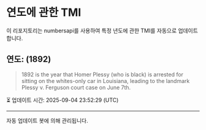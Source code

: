 
# 연도에 관한 TMI

이 리포지토리는 numbersapi를 사용하여 특정 년도에 관한 TMI를 자동으로 업데이트합니다.

## 연도: (1892)
> 1892 is the year that Homer Plessy (who is black) is arrested for sitting on the whites-only car in Louisiana, leading to the landmark Plessy v. Ferguson court case on June 7th.

⏳ 업데이트 시간: 2025-09-04 23:52:29 (UTC)

---
자동 업데이트 봇에 의해 관리됩니다.
